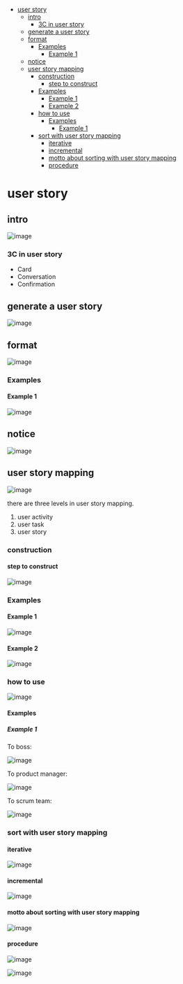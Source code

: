 <!-- TOC start (generated with https://github.com/derlin/bitdowntoc) -->

- [user story](#user-story)
   * [intro](#intro)
      + [3C in user story](#3c-in-user-story)
   * [generate a user story](#generate-a-user-story)
   * [format](#format)
      + [Examples](#examples)
         - [Example 1](#example-1)
   * [notice](#notice)
   * [user story mapping](#user-story-mapping)
      + [construction](#construction)
         - [step to construct](#step-to-construct)
      + [Examples](#examples-1)
         - [Example 1](#example-1-1)
         - [Example 2](#example-2)
      + [how to use](#how-to-use)
         - [Examples ](#examples-2)
            * [Example 1](#example-1-2)
      + [sort with user story mapping](#sort-with-user-story-mapping)
         - [iterative](#iterative)
         - [incremental](#incremental)
         - [motto about sorting with user story mapping](#motto-about-sorting-with-user-story-mapping)
         - [procedure](#procedure)

<!-- TOC end -->

<!-- TOC --><a name="user-story"></a>
# user story
<!-- TOC --><a name="intro"></a>
## intro
![image](https://github.com/user-attachments/assets/bb205667-6bd8-4b3b-ab94-4f2401bdbd49)

<!-- TOC --><a name="3c-in-user-story"></a>
### 3C in user story
+ Card
+ Conversation
+ Confirmation

<!-- TOC --><a name="generate-a-user-story"></a>
## generate a user story
![image](https://github.com/user-attachments/assets/030798dd-5f9f-4341-8c6a-0474192a2c52)

<!-- TOC --><a name="format"></a>
## format
![image](https://github.com/user-attachments/assets/f61c816c-e41e-4040-8965-0737bf5d806b)

<!-- TOC --><a name="examples"></a>
### Examples
<!-- TOC --><a name="example-1"></a>
#### Example 1
![image](https://github.com/user-attachments/assets/bf25cfe4-0cbe-4d46-b5b2-bbb573a8d47f)

<!-- TOC --><a name="notice"></a>
## notice
![image](https://github.com/user-attachments/assets/a34a5288-f1a4-487c-8bc9-293bd3bc3527)

<!-- TOC --><a name="user-story-mapping"></a>
## user story mapping
![image](https://github.com/user-attachments/assets/4a7a5fbe-a97c-432e-87d2-5da5e327c139)

there are three levels in user story mapping.
1. user activity
2. user task
3. user story

<!-- TOC --><a name="construction"></a>
### construction
<!-- TOC --><a name="step-to-construct"></a>
#### step to construct
![image](https://github.com/user-attachments/assets/3cb41764-cab7-4021-8e85-a872a1e0bb21)

<!-- TOC --><a name="examples-1"></a>
### Examples
<!-- TOC --><a name="example-1-1"></a>
#### Example 1
![image](https://github.com/user-attachments/assets/0070721c-6368-40cd-9b4b-ba7863d0bdca)

<!-- TOC --><a name="example-2"></a>
#### Example 2
![image](https://github.com/user-attachments/assets/1e3bbb61-20d4-4b37-afd9-f826a3343267)

<!-- TOC --><a name="how-to-use"></a>
### how to use
![image](https://github.com/user-attachments/assets/daf3da64-42bf-41ed-adda-874780a5c81b)

<!-- TOC --><a name="examples-2"></a>
#### Examples 
<!-- TOC --><a name="example-1-2"></a>
##### Example 1

To boss:

![image](https://github.com/user-attachments/assets/7d89b0cf-386f-44ed-9032-1374895ee84b)

To product manager:

![image](https://github.com/user-attachments/assets/ec1e0017-519f-4274-b2b1-1d121bf21d08)

To scrum team:

![image](https://github.com/user-attachments/assets/a8fe7203-37f4-40b3-9f9c-352f613cab0d)

<!-- TOC --><a name="sort-with-user-story-mapping"></a>
### sort with user story mapping
<!-- TOC --><a name="iterative"></a>
#### iterative
![image](https://github.com/user-attachments/assets/0956530c-c2fd-41ce-9068-dcf9219b5109)

<!-- TOC --><a name="incremental"></a>
#### incremental
![image](https://github.com/user-attachments/assets/73815ecb-a024-4721-9022-d1341c446dd6)

<!-- TOC --><a name="motto-about-sorting-with-user-story-mapping"></a>
#### motto about sorting with user story mapping
![image](https://github.com/user-attachments/assets/9a37cd6a-6f1e-41b3-8232-c4379f5448b5)

<!-- TOC --><a name="procedure"></a>
#### procedure
![image](https://github.com/user-attachments/assets/6ad85aec-7803-4fcf-b690-4d77ed7b9fdb)

![image](https://github.com/user-attachments/assets/206b6e6b-0048-4a8d-b9c2-07d727f7db4a)
